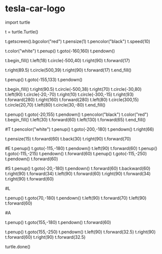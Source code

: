 # tesla-car-logo
import turtle

t = turtle.Turtle()

t.getscreen().bgcolor("red")
t.pensize(1)
t.pencolor("black")
t.speed(10)

t.color("white")
t.penup()
t.goto(-160,160)
t.pendown()

t.begin_fill()
t.left(18)
t.circle(-500,40)
t.right(90)
t.forward(17)

t.right(89.5)
t.circle(500,39)
t.right(90)
t.forward(17)
t.end_fill()


t.penup()
t.goto(-155,133)
t.pendown()

t.begin_fill()
t.right(90.5)
t.circle(-500,38)
t.right(70)
t.circle(-30,80)
t.left(90)
t.circle(-20,-70)
t.right(10)
t.circle(-300,-15)
t.right(93)
t.forward(280)
t.right(160)
t.forward(280)
t.left(80)
t.circle(300,15)
t.circle(20,70)
t.left(80)
t.circle(30,-80)
t.end_fill()

t.penup()
t.goto(-20,155)
t.pendown()
t.pencolor("black")
t.color("red")
t.begin_fill()
t.left(30)
t.forward(60)
t.left(130)
t.forward(65)
t.end_fill()

#T
t.pencolor("white")
t.penup()
t.goto(-200,-180)
t.pendown()
t.right(66)

t.pensize(15)
t.forward(60)
t.back(30)
t.right(90)
t.forward(70)

#E
t.penup()
t.goto(-115,-180)
t.pendown()
t.left(90)
t.forward(60)
t.penup()
t.goto(-115,-215)
t.pendown()
t.forward(60)
t.penup()
t.goto(-115,-250)
t.pendown()
t.forward(60)

#S
t.penup()
t.goto(-20,-180)
t.pendown()
t.forward(60)
t.backward(60)
t.right(90)
t.forward(34)
t.left(90)
t.forward(60)
t.right(90)
t.forward(34)
t.right(90)
t.forward(60)

#L

t.penup()
t.goto(70,-180)
t.pendown()
t.left(90)
t.forward(70)
t.left(90)
t.forward(60)

#A

t.penup()
t.goto(155,-180)
t.pendown()
t.forward(60)

t.penup()
t.goto(155,-250)
t.pendown()
t.left(90)
t.forward(32.5)
t.right(90)
t.forward(60)
t.right(90)
t.forward(32.5)

turtle.done()
